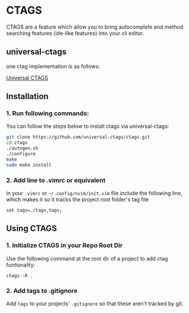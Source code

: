 # CTAGS #

CTAGS are a feature which allow you to bring autocomplete and method searching features (ide-like features) into your cli editor.

## universal-ctags ##

one ctag implementation is as follows:

[Universal CTAGS](https://github.com/universal-ctags/ctags)

## Installation ##

### 1. Run following commands:

You can follow the steps below to install ctags via universal-ctags:

```sh
git clone https://github.com/universal-ctags/ctags.git
cd ctags
./autogen.sh 
./configure
make
sudo make install
```

### 2. Add line to .vimrc or equivalent ###


in your `.vimrc` or `~/.config/nvim/init.vim` file include the following line, which makes it so it tracks the project root folder's tag file

`set tags=./tags,tags;`

## Using CTAGS ##


### 1. Initialize CTAGS in your Repo Root Dir ###

Use the following command at the root dir of a project to add ctag funtionality:

`ctags -R .` 

### 2. Add tags to .gitignore

Add `tags` to your projects' `.gitignore` so that these aren't tracked by git.
